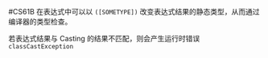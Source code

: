#CS61B 
在表达式中可以以 `([SOMETYPE])` 改变表达式结果的静态类型，从而通过编译器的类型检查。

若表达式结果与 Casting 的结果不匹配，则会产生运行时错误 `classCastException` 